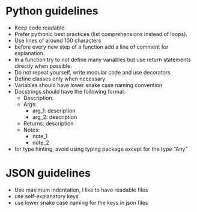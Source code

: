 # Python guidelines
- Keep code readable.
- Prefer pythonic best practices (list comprehensions instead of loops).
- Use lines of around 100 characters
- before every new step of a function add a line of comment for explanation.
- In a function try to not define many variables but use return statements directly when possible.
- Do not repeat yourself, write modular code and use decorators
- Define classes only when necessary
- Variables should have lower snake case naming convention
- Docstrings should have the following format:
    - Description.
    - Args:
        - arg_1: description
        - arg_2: description
    - Returns: description
    - Notes:
        - note_1
        - note_2
- for type hinting, avoid using typing package except for the type "Any"

# JSON guidelines
- Use maximum indentation, I like to have readable files
- use self-explanatory keys
- use lower snake case naming for the keys in json files